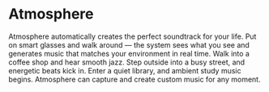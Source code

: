 # Atmosphere

Atmosphere automatically creates the perfect soundtrack for your life. Put on smart glasses and walk around — the system sees what you see and generates music that matches your environment in real time. Walk into a coffee shop and hear smooth jazz. Step outside into a busy street, and energetic beats kick in. Enter a quiet library, and ambient study music begins. Atmosphere can capture and create custom music for any moment.
